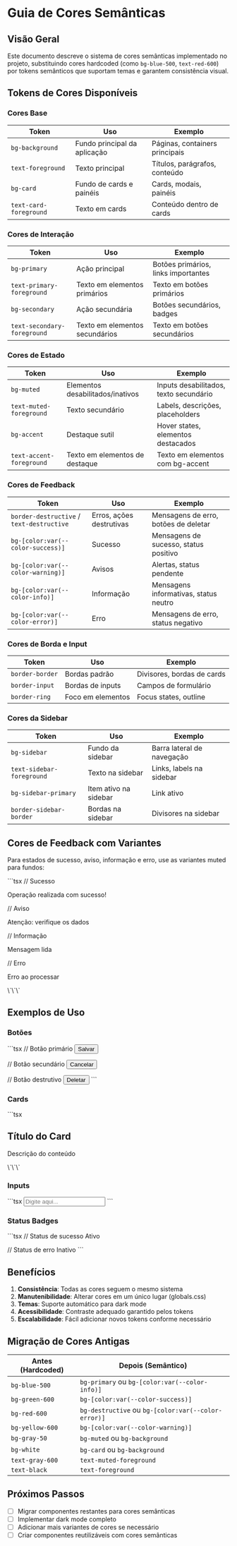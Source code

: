 # Guia de Cores Semânticas

## Visão Geral

Este documento descreve o sistema de cores semânticas implementado no projeto, substituindo cores hardcoded (como `bg-blue-500`, `text-red-600`) por tokens semânticos que suportam temas e garantem consistência visual.

## Tokens de Cores Disponíveis

### Cores Base

| Token | Uso | Exemplo |
|-------|-----|---------|
| `bg-background` | Fundo principal da aplicação | Páginas, containers principais |
| `text-foreground` | Texto principal | Títulos, parágrafos, conteúdo |
| `bg-card` | Fundo de cards e painéis | Cards, modais, painéis |
| `text-card-foreground` | Texto em cards | Conteúdo dentro de cards |

### Cores de Interação

| Token | Uso | Exemplo |
|-------|-----|---------|
| `bg-primary` | Ação principal | Botões primários, links importantes |
| `text-primary-foreground` | Texto em elementos primários | Texto em botões primários |
| `bg-secondary` | Ação secundária | Botões secundários, badges |
| `text-secondary-foreground` | Texto em elementos secundários | Texto em botões secundários |

### Cores de Estado

| Token | Uso | Exemplo |
|-------|-----|---------|
| `bg-muted` | Elementos desabilitados/inativos | Inputs desabilitados, texto secundário |
| `text-muted-foreground` | Texto secundário | Labels, descrições, placeholders |
| `bg-accent` | Destaque sutil | Hover states, elementos destacados |
| `text-accent-foreground` | Texto em elementos de destaque | Texto em elementos com bg-accent |

### Cores de Feedback

| Token | Uso | Exemplo |
|-------|-----|---------|
| `border-destructive` / `text-destructive` | Erros, ações destrutivas | Mensagens de erro, botões de deletar |
| `bg-[color:var(--color-success)]` | Sucesso | Mensagens de sucesso, status positivo |
| `bg-[color:var(--color-warning)]` | Avisos | Alertas, status pendente |
| `bg-[color:var(--color-info)]` | Informação | Mensagens informativas, status neutro |
| `bg-[color:var(--color-error)]` | Erro | Mensagens de erro, status negativo |

### Cores de Borda e Input

| Token | Uso | Exemplo |
|-------|-----|---------|
| `border-border` | Bordas padrão | Divisores, bordas de cards |
| `border-input` | Bordas de inputs | Campos de formulário |
| `border-ring` | Foco em elementos | Focus states, outline |

### Cores da Sidebar

| Token | Uso | Exemplo |
|-------|-----|---------|
| `bg-sidebar` | Fundo da sidebar | Barra lateral de navegação |
| `text-sidebar-foreground` | Texto na sidebar | Links, labels na sidebar |
| `bg-sidebar-primary` | Item ativo na sidebar | Link ativo |
| `border-sidebar-border` | Bordas na sidebar | Divisores na sidebar |

## Cores de Feedback com Variantes

Para estados de sucesso, aviso, informação e erro, use as variantes muted para fundos:

\`\`\`tsx
// Sucesso
<div className="border-2 border-[color:var(--color-success)] bg-[color:var(--color-success-muted)]">
  <p className="text-[color:var(--color-success)]">Operação realizada com sucesso!</p>
</div>

// Aviso
<div className="border-2 border-[color:var(--color-warning)] bg-[color:var(--color-warning-muted)]">
  <p className="text-[color:var(--color-warning)]">Atenção: verifique os dados</p>
</div>

// Informação
<div className="border-2 border-[color:var(--color-info)] bg-[color:var(--color-info-muted)]">
  <p className="text-[color:var(--color-info)]">Mensagem lida</p>
</div>

// Erro
<div className="border-2 border-destructive bg-[color:var(--color-error-muted)]">
  <p className="text-destructive">Erro ao processar</p>
</div>
\`\`\`

## Exemplos de Uso

### Botões

\`\`\`tsx
// Botão primário
<button className="bg-primary text-primary-foreground hover:bg-primary/90">
  Salvar
</button>

// Botão secundário
<button className="bg-secondary text-secondary-foreground hover:bg-secondary/90">
  Cancelar
</button>

// Botão destrutivo
<button className="bg-destructive text-destructive-foreground hover:bg-destructive/90">
  Deletar
</button>
\`\`\`

### Cards

\`\`\`tsx
<div className="bg-card border-2 border-border p-6">
  <h2 className="text-foreground font-bold">Título do Card</h2>
  <p className="text-muted-foreground">Descrição do conteúdo</p>
</div>
\`\`\`

### Inputs

\`\`\`tsx
<input 
  className="border-2 border-input bg-background text-foreground focus:border-ring"
  placeholder="Digite aqui..."
/>
\`\`\`

### Status Badges

\`\`\`tsx
// Status de sucesso
<span className="border border-[color:var(--color-success)] bg-[color:var(--color-success-muted)] text-[color:var(--color-success)] px-2 py-1">
  Ativo
</span>

// Status de erro
<span className="border border-destructive bg-[color:var(--color-error-muted)] text-destructive px-2 py-1">
  Inativo
</span>
\`\`\`

## Benefícios

1. **Consistência**: Todas as cores seguem o mesmo sistema
2. **Manutenibilidade**: Alterar cores em um único lugar (globals.css)
3. **Temas**: Suporte automático para dark mode
4. **Acessibilidade**: Contraste adequado garantido pelos tokens
5. **Escalabilidade**: Fácil adicionar novos tokens conforme necessário

## Migração de Cores Antigas

| Antes (Hardcoded) | Depois (Semântico) |
|-------------------|-------------------|
| `bg-blue-500` | `bg-primary` ou `bg-[color:var(--color-info)]` |
| `bg-green-600` | `bg-[color:var(--color-success)]` |
| `bg-red-600` | `bg-destructive` ou `bg-[color:var(--color-error)]` |
| `bg-yellow-600` | `bg-[color:var(--color-warning)]` |
| `bg-gray-50` | `bg-muted` ou `bg-background` |
| `bg-white` | `bg-card` ou `bg-background` |
| `text-gray-600` | `text-muted-foreground` |
| `text-black` | `text-foreground` |

## Próximos Passos

- [ ] Migrar componentes restantes para cores semânticas
- [ ] Implementar dark mode completo
- [ ] Adicionar mais variantes de cores se necessário
- [ ] Criar componentes reutilizáveis com cores semânticas
